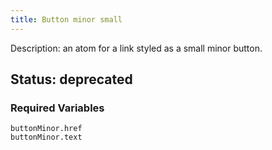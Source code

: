 ```yaml
---
title: Button minor small
---
```

Description: an atom for a link styled as a small minor button.
## Status: deprecated
### Required Variables
~~~
buttonMinor.href
buttonMinor.text
~~~